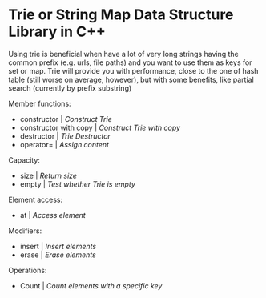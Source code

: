 # Trie or String Map Data Structure Library in C++

Using trie is beneficial when have a lot of very long strings having the common prefix 
(e.g. urls, file paths) and you want to use them as keys for set or map. 
Trie will provide you with performance, close to the one of hash table 
(still worse on average, however), but with some benefits, like partial search 
(currently by prefix substring)


Member functions:
- constructor | *Construct Trie*
- constructor with copy | *Construct Trie with copy*
- destructor | *Trie Destructor*
- operator= | *Assign content*

Capacity:
- size | *Return size*
- empty | *Test whether Trie is empty*

Element access:
- at | *Access element*

Modifiers:
- insert | *Insert elements*
- erase | *Erase elements*

Operations:
- Count | *Count elements with a specific key*



